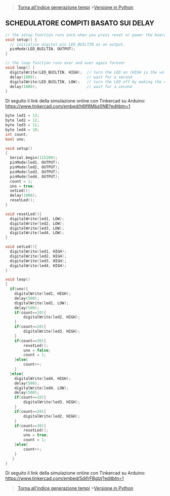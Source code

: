 >[Torna all'indice generazione tempi](indexgenerazionetempi.md)       >[Versione in Python](taskschedpy.md)

## **SCHEDULATORE COMPITI BASATO SUI DELAY**

```C++
// the setup function runs once when you press reset or power the board
void setup() {
  // initialize digital pin LED_BUILTIN as an output.
  pinMode(LED_BUILTIN, OUTPUT);
}

// the loop function runs over and over again forever
void loop() {
  digitalWrite(LED_BUILTIN, HIGH);  // turn the LED on (HIGH is the voltage level)
  delay(1000);                      // wait for a second
  digitalWrite(LED_BUILTIN, LOW);   // turn the LED off by making the voltage LOW
  delay(1000);                      // wait for a second
}

```

Di seguito il link della simulazione online con Tinkercad su Arduino: https://www.tinkercad.com/embed/h6If6Mbz0NB?editbtn=1

```C++
byte led1 = 13;
byte led2 = 12;
byte led3 = 11;
byte led4 = 10;
int count;
bool uno;

void setup()
{
  Serial.begin(115200);
  pinMode(led1, OUTPUT);
  pinMode(led2, OUTPUT);
  pinMode(led3, OUTPUT);
  pinMode(led4, OUTPUT);
  count = 1;
  uno = true;
  setLed();
  delay(1000);
  resetLed();
}

void resetLed(){
  digitalWrite(led1, LOW);
  digitalWrite(led2, LOW);
  digitalWrite(led3, LOW);
  digitalWrite(led4, LOW);
}

void setLed(){
  digitalWrite(led1, HIGH);
  digitalWrite(led2, HIGH);
  digitalWrite(led3, HIGH);
  digitalWrite(led4, HIGH);
}

void loop()
{
  if(uno){
	digitalWrite(led1, HIGH);
	delay(500);
	digitalWrite(led1, LOW);
	delay(500);
	if(count==10){
		digitalWrite(led2, HIGH);
	}
	if(count==20){
		digitalWrite(led3, HIGH);	
	}
	if(count==30){
		resetLed();
		uno = false;
		count = 1;
	}else{
		count++;
	}
  }else{
	digitalWrite(led4, HIGH);
	delay(500);
	digitalWrite(led4, LOW);
	delay(500);
	if(count==10){
		digitalWrite(led3, HIGH);
	}
	if(count==20){
		digitalWrite(led2, HIGH);	
	}
	if(count==30){
		resetLed();
		uno = true;
		count = 1;
	}else{
		count++;
	}
   }
}
```

Di seguito il link della simulazione online con Tinkercad su Arduino: https://www.tinkercad.com/embed/5difrFBglzj?editbtn=1

>[Torna all'indice generazione tempi](indexgenerazionetempi.md)       >[Versione in Python](taskschedpy.md)

